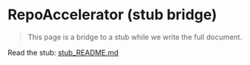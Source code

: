 # RepoAccelerator (stub bridge)

> This page is a bridge to a stub while we write the full document.

Read the stub: [stub_README.md](stub_README.md)

